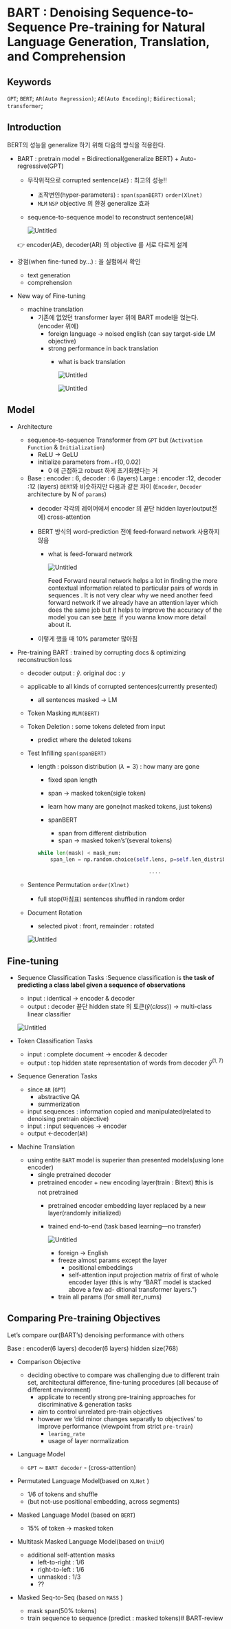 # BART : Denoising Sequence-to-Sequence Pre-training for Natural Language Generation, Translation, and Comprehension

## Keywords

`GPT`; `BERT`; `AR(Auto Regression)`; `AE(Auto Encoding)`; `Bidirectional`; `transformer`;

## Introduction

BERT의 성능을 generalize 하기 위해 다음의 방식을 적용한다.

- BART : pretrain model = Bidirectional(generalize BERT) + Auto-regressive(GPT)
    - 무작위적으로 corrupted sentence(`AE`) : 최고의 성능!!
        - 조작변인(hyper-parameters) : `span(spanBERT)` `order(Xlnet)`
        - `MLM` `NSP` objective 의 환경 generalize 효과
    - sequence-to-sequence model to reconstruct sentence(`AR`)
        
        ![Untitled](./source/Untitled.png)
        
    
    <aside>
    👉 encoder(AE), decoder(AR) 의 objective 를 서로 다르게 설계
    
    </aside>
    
- 강점(when fine-tuned by…) : 을 실험에서 확인
    - text generation
    - comprehension
- New way of Fine-tuning
    - machine translation
        - 기존에 없었던 transformer layer 위에 BART model을 얹는다.(encoder 위에)
            - foreign language → noised english (can say target-side LM objective)
            - strong performance in back translation
                - what is back translation
                    
                    ![Untitled](./source/Untitled%201.png)
                    
                    ![Untitled](./source/Untitled%202.png)
                    
                

## Model

- Architecture
    - sequence-to-sequence Transformer from `GPT` but 
    (`Activation Function` & `Initialization`)
        - ReLU → GeLU
        - initialize parameters from $\mathcal{N}(0,0.02)$
            - 0 에 근접하고 robust 하게 초기화했다는 거
    - Base : encoder : 6, decoder : 6 (layers)   Large : encoder :12, decoder :12 (layers)
    `BERT`와 비슷하지만 다음과 같은 차이 
    (`Encoder`, `Decoder` architecture by N of `params`)
        - decoder 각각의 레이어에서 encoder 의 끝단 hidden layer(output전에) cross-attention
        - BERT 방식의 word-prediction 전에 feed-forward network 사용하지 않음
            - what is feed-forward network
                
                ![Untitled](./source/Untitled%203.png)
                
                Feed Forward neural network helps a lot in finding the more contextual information related to particular pairs of words in sequences . It is not very clear why we need another feed forward network if we already have an attention layer which does the same job but it helps to improve the accuracy of the model you can see [here](https://youtu.be/YIEe7d7YqaU)
                 if you wanna know more detail about it.
                
        - 이렇게 했을 때 10% parameter 많아짐

- Pre-training BART : trained by corrupting docs & optimizing reconstruction loss
    - decoder output : $\hat{y}$. original doc : $y$
    - applicable to all kinds of corrupted sentences(currently presented)
        - all sentences masked → LM
    - Token Masking `MLM(BERT)`
    - Token Deletion : some tokens deleted from input
        - predict where the deleted tokens
    - Test Infilling `span(spanBERT)`
        - length : poisson distribution $(\lambda =3)$ : how many are gone
            - fixed span length
            - span → masked token(sigle token)
            - learn how many are gone(not masked tokens, just tokens)
            
            - spanBERT
                - span from different distribution
                - span → masked token’s’(several tokens)
            
            ```python
            while len(mask) < mask_num:
            	span_len = np.random.choice(self.lens, p=self.len_distrib)
            
            									....
            ```
            
    - Sentence Permutation `order(Xlnet)`
        - full stop(마침표) sentences shuffled in random order
    - Document Rotation
        - selected pivot : front, remainder : rotated
        
        ![Untitled](./source/Untitled%204.png)
        

## Fine-tuning

- Sequence Classification Tasks :Sequence classification is **the task of predicting a class label given a sequence of observations**
    - input : identical → encoder & decoder
    - output : decoder 끝단 hidden state 의 토큰($\hat{y}(class)$) → multi-class linear classifier
    
    ![Untitled](source/Untitled%205.png)
    

- Token Classification Tasks
    - input : complete document → encoder & decoder
    - output : top hidden state representation of words from decoder $\hat{y}^{(1,T)}$
    
- Sequence Generation Tasks
    - since `AR` (`GPT`)
        - abstractive QA
        - summerization
    - input sequences : information copied and manipulated(related to denoising pretrain objective)
    - input : input sequences → encoder
    - output ←decoder(`AR`)
    
- Machine Translation
    - using entite `BART` model is superier than presented models(using lone encoder)
        - single pretrained decoder
        - pretrained encoder + new encoding layer(train : Bitext) ❗️this is not pretrained
            - pretrained encoder embedding layer replaced by a new layer(randomly initialized)
            - trained end-to-end (task based learning—no transfer)
                
                ![Untitled](source/Untitled%206.png)
                
                - foreign → English
                - freeze almost params except the layer
                    - positional embeddings
                    - self-attention input projection matrix of first of whole encoder layer
                    (this is why “BART model is stacked above a few ad- ditional transformer layers.”)
                - train all params (for small iter_nums)
                

## Comparing Pre-training Objectives

Let’s compare our(BART’s) denoising performance with others

Base : encoder(6 layers) decoder(6 layers) hidden size(768)

- Comparison Objective
    - deciding obective to compare was challenging due to different train set, architectural difference, fine-tuning procedures (all because of different environment)
        - applicate to recently strong pre-training approaches for discriminative & generation tasks
        - aim to control unrelated pre-train objectives
        - however we ‘did minor changes separatly to objectives’ to improve performance
        (viewpoint from strict `pre-train`)
            - $\texttt{learing\_rate}$
            - usage of layer normalization
            
- Language Model
    - `GPT` $\sim$ `BART decoder` - (cross-attention)

- Permutated Language Model(based on `XLNet` )
    - 1/6 of tokens and shuffle
    - (but not-use positional embedding, across segments)

- Masked Language Model (based on `BERT`)
    - 15% of token → masked token

- Multitask Masked Language Model(based on `UniLM`)
    - additional self-attention masks
        - left-to-right : 1/6
        - right-to-left : 1/6
        - unmasked : 1/3
        - ??

- Masked Seq-to-Seq (based on `MASS` )
    - mask span(50% tokens)
    - train sequence to sequence (predict : masked tokens)# BART-review
